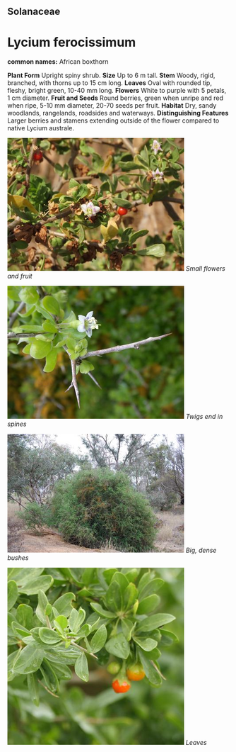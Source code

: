 ## Solanaceae
# Lycium ferocissimum
**common names:** African boxthorn

**Plant Form** Upright spiny shrub. **Size** Up to 6 m tall. **Stem** Woody, rigid, branched, with thorns up to 15 cm long. **Leaves** Oval with rounded tip, fleshy, bright green, 10-40 mm long. **Flowers** White to purple with 5 petals, 1 cm diameter. **Fruit and Seeds** Round berries, green when unripe and red when ripe, 5-10 mm diameter, 20-70 seeds per fruit. **Habitat** Dry, sandy woodlands, rangelands, roadsides and waterways. **Distinguishing Features** Larger berries and stamens extending outside of the flower compared to native Lycium australe.


![Small flowers and fruit](4050_IMG_0737.jpg)
 *Small flowers and fruit* 

![Twigs end in spines](20064_Lycium-ferocissimum07.jpg)
 *Twigs end in spines* 

![Big, dense bushes](13267_DSC_0049.jpg)
 *Big, dense bushes* 

![Leaves](69410_P1011875.jpg)
 *Leaves* 

